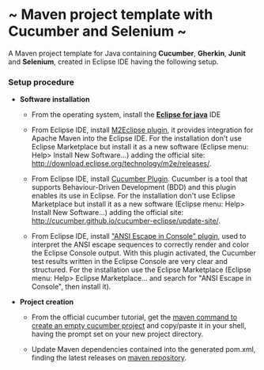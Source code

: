 # ~ Maven project template with Cucumber and Selenium ~

A Maven project template for Java containing **Cucumber**, **Gherkin**, **Junit** and **Selenium**, created in Eclipse IDE having the following setup.

### Setup procedure

- **Software installation**

  - From the operating system, install the **[Eclipse for java](https://www.eclipse.org/downloads/packages/release/2018-09/r/eclipse-ide-java-developers "https://www.eclipse.org/downloads/packages/release/2018-09/r/eclipse-ide-java-developers")** IDE

  - From Eclipse IDE, install [M2Eclipse plugin](https://www.eclipse.org/m2e/ "www.eclipse.org/m2e"), it provides integration for Apache Maven into the Eclipse IDE. For the installation don't use Eclipse Marketplace but install it as a new software (Eclipse menu: Help> Install New Software...) adding the official site: http://download.eclipse.org/technology/m2e/releases/.

  - From Eclipse IDE, install [Cucumber Plugin](https://cucumber.github.io/cucumber-eclipse/ "https://cucumber.github.io/cucumber-eclipse/"). Cucumber is a tool that supports Behaviour-Driven Development (BDD) and this plugin enables its use in Eclipse. For the installation don't use Eclipse Marketplace but install it as a new software (Eclipse menu: Help> Install New Software...) adding the official site: http://cucumber.github.io/cucumber-eclipse/update-site/.

  - From Eclipse IDE, install ["ANSI Escape in Console" plugin](https://marketplace.eclipse.org/content/ansi-escape-console "https://marketplace.eclipse.org/content/ansi-escape-console"), used to interpret the ANSI escape sequences to correctly render and color the Eclipse Console output. With this plugin activated, the Cucumber test results written in the Eclipse Console are very clear and structured. For the installation use the Eclipse Marketplace (Eclipse menu: Help> Eclipse Marketplace... and search for "ANSI Escape in Console", then install it).

- **Project creation**

  - From the official cucumber tutorial, get the [maven command to create an empty cucumber project](https://docs.cucumber.io/guides/10-minute-tutorial/#create-an-empty-cucumber-project "https://docs.cucumber.io/guides/10-minute-tutorial/#create-an-empty-cucumber-project") and copy/paste it in your shell, having the prompt set on your new project directory.

  - Update Maven dependencies contained into the generated pom.xml, finding the latest releases on [maven repository](https://mvnrepository.com "https://mvnrepository.com").
